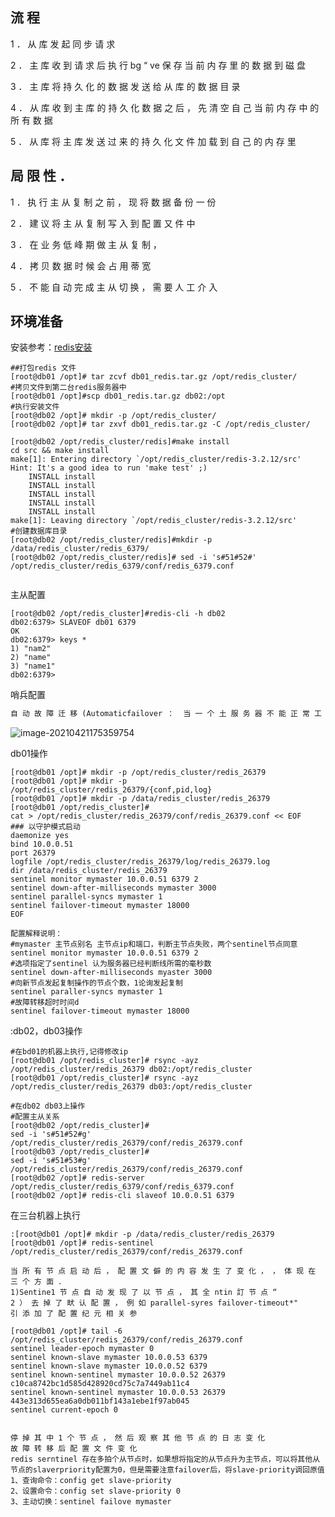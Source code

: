 



## 流 程 

1 ． 从 库 发 起 同 步 请 求 

2 ． 主 库 收 到 请 求 后 执 行 bg “ ve 保 存 当 前 内 存 里 的 数 据 到 磁 盘 

3 ． 主 库 将 持 久 化 的 数 据 发 送 给 从 库 的 数 据 目 录 

4 ． 从 库 收 到 主 库 的 持 久 化 数 据 之 后 ， 先 清 空 自 己 当 前 内 存 中 的 所 有 数 据 

5 ． 从 库 将 主 库 发 送 过 来 的 持 久 化 文 件 加 载 到 自 己 的 内 存 里 

## 局 限 性 ． 

1 ． 执 行 主 从 复 制 之 前 ， 现 将 数 据 备 份 一 份 

2 ． 建 议 将 主 从 复 制 写 入 到 配 置 又 件 中 

3 ． 在 业 务 低 峰 期 做 主 从 复 制 ， 

4 ． 拷 贝 数 据 时 候 会 占 用 蒂 宽 

5 ． 不 能 自 动 完 成 主 从 切 换 ， 需 要 人 工 介 入 

## 环境准备

安装参考：[redis安装](./安装.md)

``` shell
##打包redis 文件
[root@db01 /opt]# tar zcvf db01_redis.tar.gz /opt/redis_cluster/
#拷贝文件到第二台redis服务器中
[root@db01 /opt]#scp db01_redis.tar.gz db02:/opt
#执行安装文件
[root@db02 /opt]# mkdir -p /opt/redis_cluster/
[root@db02 /opt]# tar zxvf db01_redis.tar.gz -C /opt/redis_cluster/

[root@db02 /opt/redis_cluster/redis]#make install
cd src && make install
make[1]: Entering directory `/opt/redis_cluster/redis-3.2.12/src'
Hint: It's a good idea to run 'make test' ;)
    INSTALL install
    INSTALL install
    INSTALL install
    INSTALL install
    INSTALL install
make[1]: Leaving directory `/opt/redis_cluster/redis-3.2.12/src'
#创建数据库目录
[root@db02 /opt/redis_cluster/redis]#mkdir -p /data/redis_cluster/redis_6379/
[root@db02 /opt/redis_cluster/redis]# sed -i 's#51#52#' /opt/redis_cluster/redis_6379/conf/redis_6379.conf 


```

主从配置

``` shell
[root@db02 /opt/redis_cluster]#redis-cli -h db02
db02:6379> SLAVEOF db01 6379
OK
db02:6379> keys *
1) "nam2"
2) "name"
3) "name1"
db02:6379> 
```

哨兵配置

```reStructuredText
自 动 故 障 迁 移 (Automaticfailover ：  当 一 个 土 服 务 器 不 能 正 常 工 作 时 ， Sentinel 会 廾 始 一 钦 自 动 故 障 迁 移 操 作 ， 它 会 将 失 效 王 务 器 的 其 中 一 个 从  务 器 升 级 为 新 的 主 务 器 ， # 让 失 效 主 服 务 的 其 他 从 服 务 器 改 为 复 制 新 的 主 服 务 器 ； 当 客 户 端 试 图 莲 接 失  效 的 主 务 器 时 ， 集 群 也 会 向 客 户 端 返 回 新 主 服 务 器 的 地 址 ， 使 得 集 群 可 以 使 用 新 主 服 务 器 代 替 失 牖 务 器 
```

![image-20210421175359754](https://cdn.jsdelivr.net/gh/fhwlnetwork/blos_imgs/imgimage-20210421175359754.png)

db01操作

``` shell
[root@db01 /opt]# mkdir -p /opt/redis_cluster/redis_26379
[root@db01 /opt]# mkdir -p /opt/redis_cluster/redis_26379/{conf,pid,log}
[root@db01 /opt]# mkdir -p /data/redis_cluster/redis_26379
[root@db01 /opt/redis_cluster]#
cat > /opt/redis_cluster/redis_26379/conf/redis_26379.conf << EOF
### 以守护模式启动
daemonize yes
bind 10.0.0.51
port 26379
logfile /opt/redis_cluster/redis_26379/log/redis_26379.log
dir /data/redis_cluster/redis_26379
sentinel monitor mymaster 10.0.0.51 6379 2
sentinel down-after-milliseconds mymaster 3000
sentinel parallel-syncs mymaster 1
sentinel failover-timeout mymaster 18000
EOF

```

``` text
配置解释说明：
#mymaster 主节点别名 主节点ip和端口，判断主节点失败，两个sentinel节点同意
sentinel monitor mymaster 10.0.0.51 6379 2
#选项指定了sentinel 认为服务器已经判断线所需的毫秒数
sentinel down-after-milliseconds myaster 3000
#向新节点发起复制操作的节点个数，1论询发起复制
sentinel paraller-syncs mymaster 1
#故障转移超时时间d
sentinel failover-timeout mymaster 18000

```

:db02，db03操作

``` shell
#在bd01的机器上执行,记得修改ip
[root@db01 /opt/redis_cluster]# rsync -ayz /opt/redis_cluster/redis_26379 db02:/opt/redis_cluster
[root@db01 /opt/redis_cluster]# rsync -ayz /opt/redis_cluster/redis_26379 db03:/opt/redis_cluster

#在db02 db03上操作
#配置主从关系
[root@db02 /opt/redis_cluster]# 
sed -i 's#51#52#g' /opt/redis_cluster/redis_26379/conf/redis_26379.conf
[root@db03 /opt/redis_cluster]# 
sed -i 's#51#53#g' /opt/redis_cluster/redis_26379/conf/redis_26379.conf
[root@db02 /opt]# redis-server /opt/redis_cluster/redis_6379/conf/redis_6379.conf 
[root@db02 /opt]# redis-cli slaveof 10.0.0.51 6379
```

在三台机器上执行

``` shell
:[root@db01 /opt]# mkdir -p /data/redis_cluster/redis_26379
[root@db01 /opt]# redis-sentinel /opt/redis_cluster/redis_26379/conf/redis_26379.conf

```

``` text
当 所 有 节 点 启 动 后 ， 配 置 文 僻 的 内 容 发 生 了 变 化 ， ， 体 现 在 三 个 方 面 ． 
1)Sentine1 节 点 自 动 发 现 了 以 节 点 ， 其 全 ntin 訂 节 点 “ 
2 ） 去 掉 了 畎 认 配 置 ， 例 如 parallel-syres failover-timeout*" 
引 添 加 了 配 置 纪 元 相 关 参 
```

``` shell
[root@db01 /opt]# tail -6 /opt/redis_cluster/redis_26379/conf/redis_26379.conf 
sentinel leader-epoch mymaster 0
sentinel known-slave mymaster 10.0.0.53 6379
sentinel known-slave mymaster 10.0.0.52 6379
sentinel known-sentinel mymaster 10.0.0.52 26379 c10ca8742bc1d585d428920cd75c7a7449ab11c4
sentinel known-sentinel mymaster 10.0.0.53 26379 443e313d655ea6a0db011bf143a1ebe1f97ab045
sentinel current-epoch 0

```

``` text

停 掉 其 中 1 个 节 点 ， 然 后 观 察 其 他 节 点 的 日 志 变 化 
故 障 转 移 后 配 置 文 件 变 化
redis serntinel 存在多拍个从节点时，如果想将指定的从节点升为主节点，可以将其他从节点的slaverpriority配置为0，但是需要注意failover后，将slave-priority调回原值
1、查询命令：config get slave-priority
2、设置命令：config set slave-priority 0
3、主动切换：sentinel failove mymaster
```

